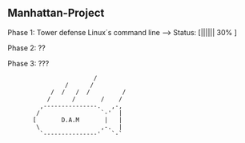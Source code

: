 
 Manhattan-Project
 -----------------

 Phase 1: Tower defense Linux´s command line --> Status: [||||||   30%        ]

 Phase 2: ??

 Phase 3: ???

                            /
                    /      /
                /  /   /  /         /
               /      /       /    /
             ,---------------.   ,-,
            /                 `-'  |
           [       D.A.M       |   |
            \                 ,-.  |
             `---------------'   `-`
